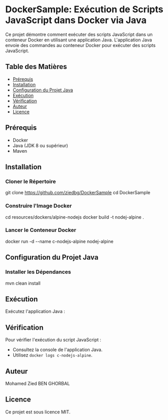 # DockerSample: Exécution de Scripts JavaScript dans Docker via Java

Ce projet démontre comment exécuter des scripts JavaScript dans un conteneur Docker en utilisant une application Java. L'application Java envoie des commandes au conteneur Docker pour exécuter des scripts JavaScript.

## Table des Matières

- [Prérequis](#prérequis)
- [Installation](#installation)
- [Configuration du Projet Java](#configuration-du-projet-java)
- [Exécution](#exécution)
- [Vérification](#vérification)
- [Auteur](#auteur)
- [Licence](#licence)

## Prérequis

- Docker
- Java (JDK 8 ou supérieur)
- Maven

## Installation

### Cloner le Répertoire

git clone https://github.com/ziedbg/DockerSample
cd DockerSample


### Construire l'Image Docker

cd resources/dockers/alpine-nodejs
docker build -t nodej-alpine .


### Lancer le Conteneur Docker

docker run -d --name c-nodejs-alpine nodej-alpine


## Configuration du Projet Java

### Installer les Dépendances

mvn clean install


## Exécution

Exécutez l'application Java :


## Vérification

Pour vérifier l'exécution du script JavaScript :

- Consultez la console de l'application Java.
- Utilisez `docker logs c-nodejs-alpine`.

## Auteur

Mohamed Zied BEN GHORBAL

## Licence

Ce projet est sous licence MIT.
